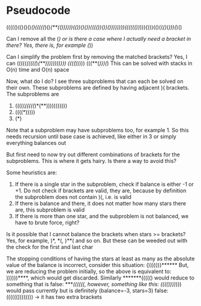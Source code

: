 # Pseudocode

((((()(()()()*()(((((*)()*(**(())))))(())()())(((())())())))))))(((((())*)))()))(()((*()*(*)))(*)()

Can I remove all the (*) or is there a case where I actually need a bracket in there?
Yes, there is, for example (*))

Can I simplify the problem first by removing the matched brackets? Yes, I can
(((((*(((((*)*(**))))))))))) ((((*))))) (((**(*)))(*)
This can be solved with stacks in O(n) time and O(n) space

Now, what do I do? I see three subproblems that can each be solved on their own.
These subproblems are defined by having adjacent )( brackets. The subproblems are

1. (((((*(((((*)*(**)))))))))))
2. ((((*)))))
3. (*)

Note that a subproblem may have subproblems too, for example 1. So this needs recursion until base case is achieved, like either in 3 or simply everything balances out

But first need to now try out different combinations of brackets for the subproblems. This is where it gets hairy. Is there a way to avoid this?

Some heuristics are:

1. If there is a single star in the subproblem, check if balance is either -1 or +1. Do not check if brackets are valid, they are, because by definition the subproblem does not contain )(, i.e. is valid
2. If there is balance and there, it does not matter how many stars there are, this subproblem is valid
3. If there is more than one star, and the subproblem is not balanced, we have to brute force, right?

Is it possible that I cannot balance the brackets when stars >= brackets?
Yes, for example, )*, *(, )**( and so on. But these can be weeded out with the check for the first and last char

The stopping conditions of having the stars at least as many as the absolute value of the balance is incorrect, consider this situation:
()))))))******
But, we are reducing the problem initially, so the above is equivalent to: ))))))****, which would get discarded. Similarly
*******((((()
would reduce to something that is false: ******((((((,
however, something like this:
(((*(*))))*))) would pass currently but is definitely (balance=-3, stars=3)
false:
(((((()))))))) -> it has two extra brackets
